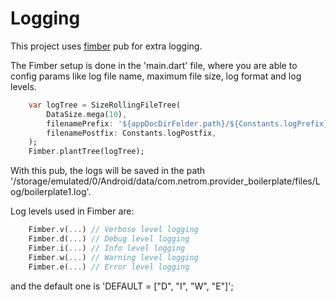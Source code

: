 # Logging

This project uses [fimber](https://pub.dev/packages/fimber) pub for extra logging.

The Fimber setup is done in the 'main.dart' file, where you are able to config params like log file name, maximum file size, log format and log levels.

```dart
    var logTree = SizeRollingFileTree(
        DataSize.mega(10),
        filenamePrefix: '${appDocDirFolder.path}/${Constants.logPrefix}',
        filenamePostfix: Constants.logPostfix,
    );
    Fimber.plantTree(logTree);
```

With this pub, the logs will be saved in the path '/storage/emulated/0/Android/data/com.netrom.provider_boilerplate/files/Log/boilerplate1.log'.

Log levels used in Fimber are:

```dart
    Fimber.v(...) // Verbose level logging
    Fimber.d(...) // Debug level logging
    Fimber.i(...) // Info level logging
    Fimber.w(...) // Warning level logging
    Fimber.e(...) // Error level logging
```

and the default one is 'DEFAULT = ["D", "I", "W", "E"]';
